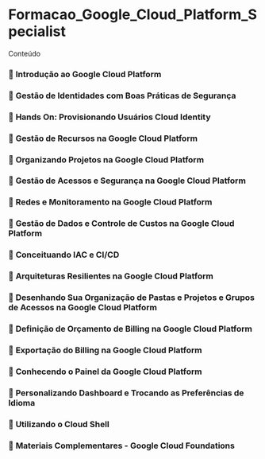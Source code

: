 # Formacao_Google_Cloud_Platform_Specialist

Conteúdo

### 🔹 **Introdução ao Google Cloud Platform**

### 🔹 **Gestão de Identidades com Boas Práticas de Segurança**

### 🔹 **Hands On: Provisionando Usuários Cloud Identity**

### 🔹 **Gestão de Recursos na Google Cloud Platform**

### 🔹 **Organizando Projetos na Google Cloud Platform**

### 🔹 **Gestão de Acessos e Segurança na Google Cloud Platform**

### 🔹 **Redes e Monitoramento na Google Cloud Platform**

### 🔹 **Gestão de Dados e Controle de Custos na Google Cloud Platform**

### 🔹 **Conceituando IAC e CI/CD**

### 🔹 **Arquiteturas Resilientes na Google Cloud Platform**

### 🔹 **Desenhando Sua Organização de Pastas e Projetos e Grupos de Acessos na Google Cloud Platform**

### 🔹 **Definição de Orçamento de Billing na Google Cloud Platform**

### 🔹 **Exportação do Billing na Google Cloud Platform**

### 🔹 **Conhecendo o Painel da Google Cloud Platform**

### 🔹 **Personalizando Dashboard e Trocando as Preferências de Idioma**

### 🔹 **Utilizando o Cloud Shell**

### 📰 **Materiais Complementares - Google Cloud Foundations**
